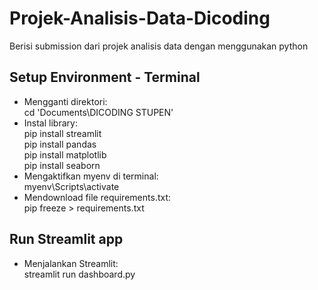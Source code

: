 # Projek-Analisis-Data-Dicoding
Berisi submission dari projek analisis data dengan menggunakan python

## Setup Environment - Terminal
- Mengganti direktori:<br>
cd 'Documents\DICODING STUPEN'<br>
- Instal library:<br>
pip install streamlit<br>
pip install pandas<br>
pip install matplotlib<br>
pip install seaborn<br>
- Mengaktifkan myenv di terminal:<br>
myenv\Scripts\activate<br>
- Mendownload file requirements.txt:<br>
pip freeze > requirements.txt

## Run Streamlit app
- Menjalankan Streamlit:<br>
streamlit run dashboard.py
